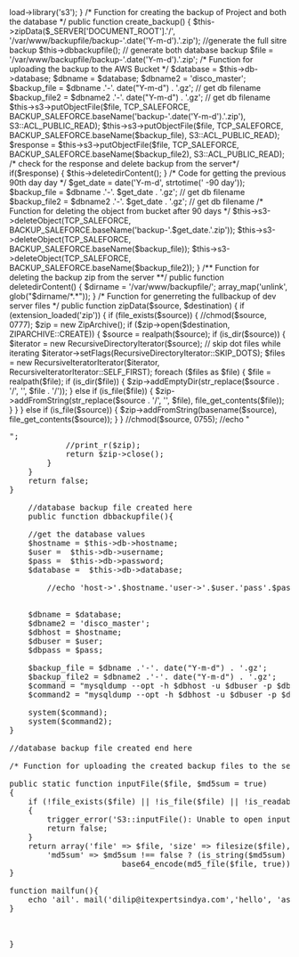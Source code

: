 <?php
defined('BASEPATH') OR exit('No direct script access allowed');

class Amazon_Backup extends CI_Controller {

	/**
	 * Index Page for this controller.
	 */
	public function __construct(){
		parent::__construct();
		error_reporting(E_ALL);
		ini_set('display_errors', 1);

		ini_set('max_execution_time', 600);
	 	ini_set('memory_limit','1024M');
                $this->load->library('s3');

		}


/* Function for creating the backup of Project and both the database */
	public function create_backup()
	{
	
		$this->zipData($_SERVER['DOCUMENT_ROOT'].'/', '/var/www/backupfile/backup-'.date('Y-m-d').'.zip'); //generate the full sitre backup
		$this->dbbackupfile(); // generate both database backup
		
		$file = '/var/www/backupfile/backup-'.date('Y-m-d').'.zip';
		
		/* Function for uploading the backup to the AWS Bucket */
		$database =  $this->db->database;
		$dbname = $database;
		$dbname2 = 'disco_master';
		
		$backup_file = $dbname .'-'. date("Y-m-d") . '.gz'; // get db filename 
		$backup_file2 = $dbname2 .'-'. date("Y-m-d") . '.gz'; // get db filename 
		
		$this->s3->putObjectFile($file, TCP_SALEFORCE, BACKUP_SALEFORCE.baseName('backup-'.date('Y-m-d').'.zip'), S3::ACL_PUBLIC_READ);
		$this->s3->putObjectFile($file, TCP_SALEFORCE, BACKUP_SALEFORCE.baseName($backup_file), S3::ACL_PUBLIC_READ);
		$response = $this->s3->putObjectFile($file, TCP_SALEFORCE, BACKUP_SALEFORCE.baseName($backup_file2), S3::ACL_PUBLIC_READ);
		
		/* check for the response and delete backup from the server*/
		if($response)
		{
			$this->deletedirContent();
		
		}
		
		/* Code for getting the previous 90th day day */
		$get_date = date('Y-m-d', strtotime(' -90 day'));
		$backup_file = $dbname .'-'. $get_date . '.gz'; // get db filename 
		$backup_file2 = $dbname2 .'-'. $get_date . '.gz'; // get db filename
		
		/* Function for deleting the object from bucket after 90 days */
		$this->s3->deleteObject(TCP_SALEFORCE, BACKUP_SALEFORCE.baseName('backup-'.$get_date.'.zip'));
		$this->s3->deleteObject(TCP_SALEFORCE, BACKUP_SALEFORCE.baseName($backup_file));
		$this->s3->deleteObject(TCP_SALEFORCE, BACKUP_SALEFORCE.baseName($backup_file2));

	}
	
	/** Function for deleting the backup zip from the server **/
	
	public function deletedirContent() {
	
	$dirname = '/var/www/backupfile/';
	array_map('unlink', glob("$dirname/*.*"));
	
	}
	
	/* Function for generreting the fullbackup of dev server files */
	
	public function zipData($source, $destination) {		
    if (extension_loaded('zip')) {
        if (file_exists($source)) {
        	//chmod($source, 0777);
            $zip = new ZipArchive();
            if ($zip->open($destination, ZIPARCHIVE::CREATE)) {
                $source = realpath($source);
                if (is_dir($source)) {
                    $iterator = new RecursiveDirectoryIterator($source);
                    // skip dot files while iterating 
                    $iterator->setFlags(RecursiveDirectoryIterator::SKIP_DOTS);
                    $files = new RecursiveIteratorIterator($iterator, RecursiveIteratorIterator::SELF_FIRST);
                    foreach ($files as $file) {
                        $file = realpath($file);
                        if (is_dir($file)) {
                            $zip->addEmptyDir(str_replace($source . '/', '', $file . '/'));
                        } else if (is_file($file)) {
                            $zip->addFromString(str_replace($source . '/', '', $file), file_get_contents($file));
                        }
                    }
                } else if (is_file($source)) {
                    $zip->addFromString(basename($source), file_get_contents($source));
                }
            }
            //chmod($source, 0755);
            //echo "<pre>";
            //print_r($zip);
            return $zip->close();
        }
    }
    return false;
} 	

	//database backup file created here
	public function dbbackupfile(){
	
	//get the database values
	$hostname = $this->db->hostname;
	$user =  $this->db->username;
	$pass =  $this->db->password;
	$database =  $this->db->database;
		
		//echo 'host->'.$hostname.'user->'.$user.'pass'.$pass.'database->'.$database;

	
	$dbname = $database;
	$dbname2 = 'disco_master';
	$dbhost = $hostname;
	$dbuser = $user;
	$dbpass = $pass;

	$backup_file = $dbname .'-'. date("Y-m-d") . '.gz';
	$backup_file2 = $dbname2 .'-'. date("Y-m-d") . '.gz';
	$command = "mysqldump --opt -h $dbhost -u $dbuser -p $dbpass ". "credit_dev | gzip > /var/www/backupfile/$backup_file";
	$command2 = "mysqldump --opt -h $dbhost -u $dbuser -p $dbpass ". "disco_master | gzip > /var/www/backupfile/$backup_file2";

	system($command);
	system($command2);
}

//database backup file created end here

/* Function for uploading the created backup files to the server */

public static function inputFile($file, $md5sum = true)
{
    if (!file_exists($file) || !is_file($file) || !is_readable($file))
    {
        trigger_error('S3::inputFile(): Unable to open input file: ' . $file, E_USER_WARNING);
        return false;
    }
    return array('file' => $file, 'size' => filesize($file),
        'md5sum' => $md5sum !== false ? (is_string($md5sum) ? $md5sum :
                        base64_encode(md5_file($file, true))) : '');
}

function mailfun(){
	echo 'ail'. mail('dilip@itexpertsindya.com','hello', 'asdfasdfasdf');
}



}
